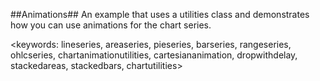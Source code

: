##Animations##
An example that uses a utilities class and demonstrates how you can use animations for the chart series.

<keywords: lineseries, areaseries, pieseries, barseries, rangeseries, ohlcseries, chartanimationutilities, cartesiananimation, dropwithdelay, stackedareas, stackedbars, chartutilities>